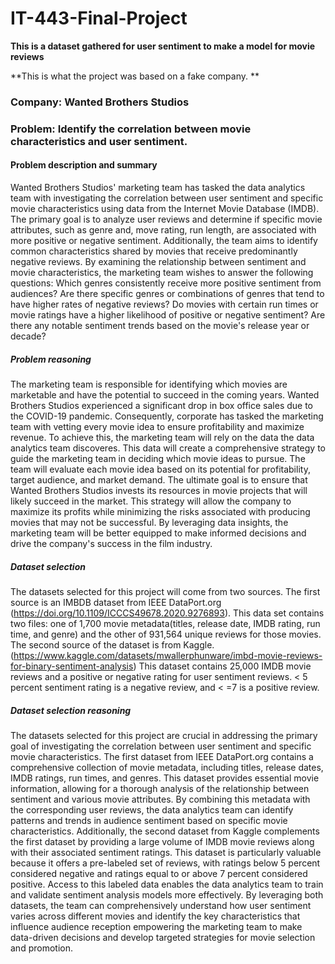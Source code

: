 # IT-443-Final-Project
**This is a dataset gathered for user sentiment to make a model for movie reviews**

**This is what the project was based on a fake company. **

### Company: Wanted Brothers Studios

### Problem: Identify the correlation between movie characteristics and user sentiment. 

#### Problem description and summary
Wanted Brothers Studios' marketing team has tasked the data analytics team with investigating the correlation between user sentiment and specific movie characteristics using data from the Internet Movie Database (IMDB). The primary goal is to analyze user reviews and determine if specific movie attributes, such as genre and, move rating, run length, are associated with more positive or negative sentiment. Additionally, the team aims to identify common characteristics shared by movies that receive predominantly negative reviews.
By examining the relationship between sentiment and movie characteristics, the marketing team wishes to answer the following questions: Which genres consistently receive more positive sentiment from audiences? Are there specific genres or combinations of genres that tend to have higher rates of negative reviews? Do movies with certain run times or movie ratings have a higher likelihood of positive or negative sentiment? Are there any notable sentiment trends based on the movie's release year or decade?

##### Problem reasoning
The marketing team is responsible for identifying which movies are marketable and have the potential to succeed in the coming years. Wanted Brothers Studios experienced a significant drop in box office sales due to the COVID-19 pandemic. Consequently, corporate has tasked the marketing team with vetting every movie idea to ensure profitability and maximize revenue.
To achieve this, the marketing team will rely on the data the data analytics team discoveres. This data will create a comprehensive strategy to guide the marketing team in deciding which movie ideas to pursue. The team will evaluate each movie idea based on its potential for profitability, target audience, and market demand.
The ultimate goal is to ensure that Wanted Brothers Studios invests its resources in movie projects that will likely succeed in the market. This strategy will allow the company to maximize its profits while minimizing the risks associated with producing movies that may not be successful. By leveraging data insights, the marketing team will be better equipped to make informed decisions and drive the company's success in the film industry.

##### Dataset selection
The datasets selected for this project will come from two sources. The first source is an IMBDB dataset from IEEE DataPort.org (https://doi.org/10.1109/ICCCS49678.2020.9276893). This data set contains two files: one of 1,700 movie metadata(titles, release date, IMDB rating, run time, and genre) and the other of 931,564 unique reviews for those movies. The second source of the dataset is from Kaggle. (https://www.kaggle.com/datasets/mwallerphunware/imbd-movie-reviews-for-binary-sentiment-analysis) This dataset contains 25,000 IMDB movie reviews and a positive or negative rating for user sentiment reviews. < 5 percent sentiment rating is a negative review, and < =7 is a positive review.  
##### Dataset selection reasoning
The datasets selected for this project are crucial in addressing the primary goal of investigating the correlation between user sentiment and specific movie characteristics. The first dataset from IEEE DataPort.org contains a comprehensive collection of movie metadata, including titles, release dates, IMDB ratings, run times, and genres. This dataset provides essential movie information, allowing for a thorough analysis of the relationship between sentiment and various movie attributes. By combining this metadata with the corresponding user reviews, the data analytics team can identify patterns and trends in audience sentiment based on specific movie characteristics.
Additionally, the second dataset from Kaggle complements the first dataset by providing a large volume of IMDB movie reviews along with their associated sentiment ratings. This dataset is particularly valuable because it offers a pre-labeled set of reviews, with ratings below 5 percent considered negative and ratings equal to or above 7 percent considered positive. Access to this labeled data enables the data analytics team to train and validate sentiment analysis models more effectively. By leveraging both datasets, the team can comprehensively understand how user sentiment varies across different movies and identify the key characteristics that influence audience reception empowering the marketing team to make data-driven decisions and develop targeted strategies for movie selection and promotion.

